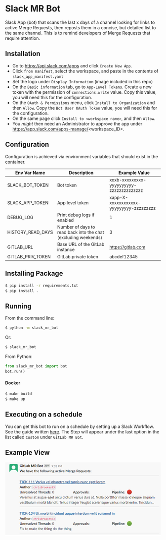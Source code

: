 # Slack MR Bot
Slack App (bot) that scans the last x days of a channel looking for links to active Merge Requests, then reposts them in a concise, but 
detailed list to the same channel. This is to remind developers of Merge Requests that require attention.

## Installation

- Go to https://api.slack.com/apps and click `Create New App`.
- Click `from manifest`, select the workspace, and paste in the contents of `slack_app_manifest.yaml`
- Set the logo under `Display Information` (image included in this repo)
- On the `Basic information` tab, go to `App-Level Tokens`. 
Create a new token with the permission of `connections:write` value. 
Copy this value, you will need this for the configuration.
- On the `OAuth & Permissions` menu, click `Install to Organization` and then `Allow`. Copy the `Bot User OAuth Token` value, you will need this for the configuration.
- On the same page click `Install to <workspace name>`, and then `Allow`.
- You *might* then need an Administrator to approve the app under https://app.slack.com/apps-manage/<workspace_ID>.


## Configuration
Configuration is achieved via environment variables that should exist in the container.

| Env Var Name | Description | Example Value                            |
| --- | --- |------------------------------------------|
| SLACK_BOT_TOKEN | Bot token | xoxb-xxxxxxxxx-yyyyyyyyyy-zzzzzzzzzzzzzz |
| SLACK_APP_TOKEN | App level token | xapp-X-xxxxxxxxxxxx-yyyyyyyyy-zzzzzzzzz  |
| DEBUG_LOG | Print debug logs if enabled | 1                                        |
| HISTORY_READ_DAYS | Number of days to read back into the chat (excluding weekends) | 3                                        |
| GITLAB_URL | Base URL of the GitLab instance| https://gitlab.com                       |
| GITLAB_PRIV_TOKEN | GitLab private token | abcdef12345                              |

## Installing Package
```bash
$ pip install -r requirements.txt
$ pip install .
```

## Running
From the command line:
```bash
$ python -m slack_mr_bot
```
Or:
```bash
$ slack_mr_bot
```
From Python:
```python
from slack_mr_bot import bot
bot.run()
```

#### Docker

```bash
$ make build
$ make up
```

## Executing on a schedule
You can get this bot to run on a schedule by setting up a Slack Workflow.
See the guide written [here](https://slack.com/intl/en-gb/help/articles/17542172840595-Build-a-workflow--Create-a-workflow-in-Slack). 
The Step will appear under the last option in the list called `Custom` under `GitLab MR Bot`.

## Example View
![Screenshot of the bot output](screenshot.PNG "Screenshot of the bot output")
